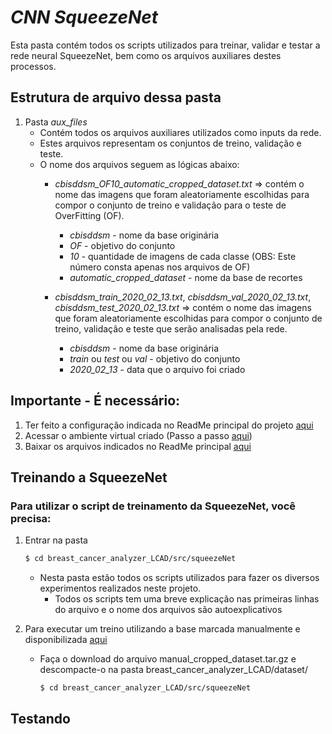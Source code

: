 # _CNN SqueezeNet_

Esta pasta contém todos os scripts utilizados para treinar, validar e testar a rede neural SqueezeNet, bem como os arquivos auxiliares destes processos. 

## Estrutura de arquivo dessa pasta
1. Pasta *aux_files*
   - Contém todos os arquivos auxiliares utilizados como inputs da rede.
   - Estes arquivos representam os conjuntos de treino, validação e teste.
   - O nome dos arquivos seguem as lógicas abaixo:
     - *cbisddsm_OF10_automatic_cropped_dataset.txt* => contém o nome das imagens que foram aleatoriamente escolhidas para compor o conjunto de treino e validação para o teste de OverFitting (OF). 
       - *cbisddsm* - nome da base originária
       - *OF* - objetivo do conjunto 
       - *10* - quantidade de imagens de cada classe (OBS: Este número consta apenas nos arquivos de OF)
       - *automatic_cropped_dataset* - nome da base de recortes

     - *cbisddsm_train_2020_02_13.txt*, *cbisddsm_val_2020_02_13.txt*, *cbisddsm_test_2020_02_13.txt* => contém o nome das imagens que foram aleatoriamente escolhidas para compor o conjunto de treino, validação e teste que serão analisadas pela rede. 
       - *cbisddsm* - nome da base originária
       - *train* ou *test* ou *val* - objetivo do conjunto 
       - *2020_02_13* - data que o arquivo foi criado
       


    







## Importante - É necessário:

1. Ter feito a configuração indicada no ReadMe principal do projeto [aqui](https://github.com/LCAD-UFES/breast_cancer_analyzer_LCAD)
2. Acessar o ambiente virtual criado (Passo a passo [aqui](https://github.com/LCAD-UFES/breast_cancer_analyzer_LCAD))
3. Baixar os arquivos indicados no ReadMe principal [aqui](https://github.com/LCAD-UFES/breast_cancer_analyzer_LCAD)


## Treinando a SqueezeNet



### Para utilizar o script de treinamento da SqueezeNet, você precisa:

1. Entrar na pasta
   ```bash
   $ cd breast_cancer_analyzer_LCAD/src/squeezeNet
   ```
   - Nesta pasta estão todos os scripts utilizados para fazer os diversos experimentos realizados neste projeto.
     - Todos os scripts tem uma breve explicação nas primeiras linhas do arquivo e o nome dos arquivos são autoexplicativos

4. Para executar um treino utilizando a base marcada manualmente e disponibilizada [aqui](https://drive.google.com/open?id=1X6eZ8hrxsR7oPwYK5iiHx_21aPIRQv77)
   - Faça o download do arquivo manual_cropped_dataset.tar.gz e descompacte-o na pasta breast_cancer_analyzer_LCAD/dataset/

     ```bash
     $ cd breast_cancer_analyzer_LCAD/src/squeezeNet
     ```

	 








## Testando 